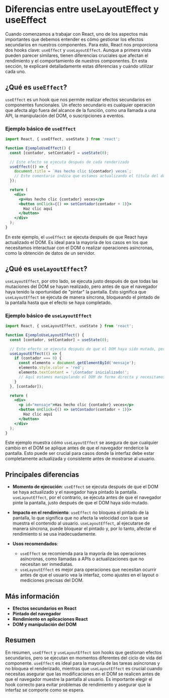 # Diferencias entre useLayoutEffect y useEffect

Cuando comenzamos a trabajar con React, uno de los aspectos más importantes que debemos entender es cómo gestionar los efectos secundarios en nuestros componentes. Para esto, React nos proporciona dos hooks clave: `useEffect` y `useLayoutEffect`. Aunque a primera vista pueden parecer similares, tienen diferencias cruciales que afectan el rendimiento y el comportamiento de nuestros componentes. En esta sección, te explicaré detalladamente estas diferencias y cuándo utilizar cada uno.

## ¿Qué es `useEffect`?

`useEffect` es un hook que nos permite realizar efectos secundarios en componentes funcionales. Un efecto secundario es cualquier operación que afecta algo fuera del alcance de la función, como una llamada a una API, la manipulación del DOM, o suscripciones a eventos.

### Ejemplo básico de `useEffect`

```jsx
import React, { useEffect, useState } from 'react';

function EjemploUseEffect() {
  const [contador, setContador] = useState(0);

  // Este efecto se ejecuta después de cada renderizado
  useEffect(() => {
    document.title = `Has hecho clic ${contador} veces`;
    // Este comentario indica que estamos actualizando el título del documento
  });

  return (
    <div>
      <p>Has hecho clic {contador} veces</p>
      <button onClick={() => setContador(contador + 1)}>
        Haz clic aquí
      </button>
    </div>
  );
}
```

En este ejemplo, el `useEffect` se ejecuta después de que React haya actualizado el DOM. Es ideal para la mayoría de los casos en los que necesitamos interactuar con el DOM o realizar operaciones asíncronas, como la obtención de datos de un servidor.

## ¿Qué es `useLayoutEffect`?

`useLayoutEffect`, por otro lado, se ejecuta justo después de que todas las mutaciones del DOM se hayan realizado, pero antes de que el navegador haya tenido la oportunidad de "pintar" la pantalla. Esto significa que `useLayoutEffect` se ejecuta de manera síncrona, bloqueando el pintado de la pantalla hasta que el efecto se haya completado.

### Ejemplo básico de `useLayoutEffect`

```jsx
import React, { useLayoutEffect, useState } from 'react';

function EjemploUseLayoutEffect() {
  const [contador, setContador] = useState(0);

  // Este efecto se ejecuta después de que el DOM haya sido mutado, pero antes del pintado
  useLayoutEffect(() => {
    if (contador === 0) {
      const elemento = document.getElementById('mensaje');
      elemento.style.color = 'red';
      elemento.textContent = '¡Contador inicializado!';
      // Aquí estamos manipulando el DOM de forma directa y necesitamos que ocurra antes del pintado
    }
  }, [contador]);

  return (
    <div>
      <p id="mensaje">Has hecho clic {contador} veces</p>
      <button onClick={() => setContador(contador + 1)}>
        Haz clic aquí
      </button>
    </div>
  );
}
```

Este ejemplo muestra cómo `useLayoutEffect` se asegura de que cualquier cambio en el DOM se aplique antes de que el navegador renderice la pantalla. Esto puede ser crucial para casos donde la interfaz debe estar completamente actualizada y consistente antes de mostrarse al usuario.

## Principales diferencias

- **Momento de ejecución**: `useEffect` se ejecuta después de que el DOM se haya actualizado y el navegador haya pintado la pantalla. `useLayoutEffect`, por el contrario, se ejecuta antes de que el navegador pinte la pantalla, justo después de que el DOM haya sido mutado.
  
- **Impacto en el rendimiento**: `useEffect` no bloquea el pintado de la pantalla, lo que significa que no afecta la velocidad con la que se muestra el contenido al usuario. `useLayoutEffect`, al ejecutarse de manera síncrona, puede bloquear el pintado y, por lo tanto, afectar el rendimiento si se usa inadecuadamente.

- **Usos recomendados**: 
  - `useEffect` se recomienda para la mayoría de las operaciones asíncronas, como llamadas a APIs o actualizaciones que no necesitan ser inmediatas.
  - `useLayoutEffect` es mejor para operaciones que necesitan ocurrir antes de que el usuario vea la interfaz, como ajustes en el layout o mediciones precisas del DOM.

## Más información

- **Efectos secundarios en React**
- **Pintado del navegador**
- **Rendimiento en aplicaciones React**
- **DOM y manipulación del DOM**

## Resumen

En resumen, `useEffect` y `useLayoutEffect` son hooks que gestionan efectos secundarios, pero se ejecutan en momentos diferentes del ciclo de vida del componente. `useEffect` es ideal para la mayoría de las tareas asíncronas y no bloquea el renderizado, mientras que `useLayoutEffect` es crucial cuando necesitas asegurar que las modificaciones en el DOM se realicen antes de que el navegador muestre la pantalla al usuario. Es importante elegir el hook correcto para evitar problemas de rendimiento y asegurar que la interfaz se comporte como se espera.